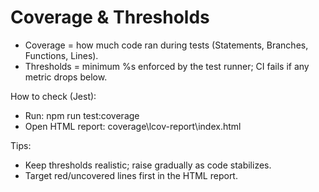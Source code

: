 # Coverage & Thresholds

- Coverage = how much code ran during tests (Statements, Branches, Functions, Lines).
- Thresholds = minimum %s enforced by the test runner; CI fails if any metric drops below.

How to check (Jest):
- Run: npm run test:coverage
- Open HTML report: coverage\lcov-report\index.html

Tips:
- Keep thresholds realistic; raise gradually as code stabilizes.
- Target red/uncovered lines first in the HTML report.
